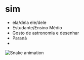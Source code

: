 # sim

- ela/dela ele/dele
- Estudante/Ensino Médio
- Gosto de astronomia e desenhar
- Paraná
- 
![Snake animation](https://github.com/vitorialuana/vitorialuana/blob/output/github-contribution-grid-snake.svg)

